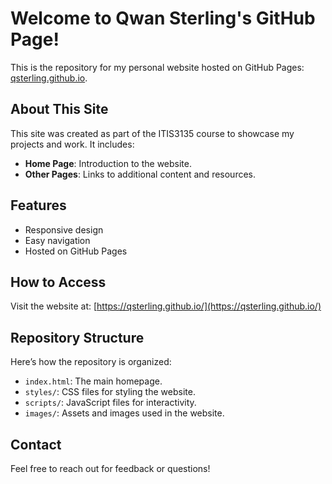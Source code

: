 # Welcome to Qwan Sterling's GitHub Page!

This is the repository for my personal website hosted on GitHub Pages: [qsterling.github.io](https://qsterling.github.io/).

## About This Site
This site was created as part of the ITIS3135 course to showcase my projects and work. It includes:
- **Home Page**: Introduction to the website.
- **Other Pages**: Links to additional content and resources.

## Features
- Responsive design
- Easy navigation
- Hosted on GitHub Pages

## How to Access
Visit the website at: [https://qsterling.github.io/](https://qsterling.github.io/)

## Repository Structure
Here’s how the repository is organized:
- `index.html`: The main homepage.
- `styles/`: CSS files for styling the website.
- `scripts/`: JavaScript files for interactivity.
- `images/`: Assets and images used in the website.

## Contact
Feel free to reach out for feedback or questions!
